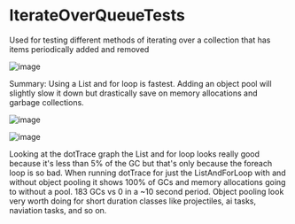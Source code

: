 # IterateOverQueueTests
Used for testing different methods of iterating over a collection that has items periodically added and removed

![image](https://user-images.githubusercontent.com/1475235/145747331-28541db1-10c2-478f-a3c9-bd8efcf0d3ba.png)

Summary:  Using a List and for loop is fastest.  Adding an object pool will slightly slow it down but drastically save on memory allocations and garbage collections.

![image](https://user-images.githubusercontent.com/1475235/145747482-b6cba51c-e554-4f3a-8b95-b0be7f49e08e.png)

![image](https://user-images.githubusercontent.com/1475235/145747530-15d6d71d-040d-4815-8bd2-659ef775dd87.png)

Looking at the dotTrace graph the List and for loop looks really good because it's less than 5% of the GC but that's only because the foreach loop is so bad.  When running dotTrace for just the ListAndForLoop with and without object pooling it shows 100% of GCs and memory allocations going to without a pool.  183 GCs vs 0 in a ~10 second period.  Object pooling look very worth doing for short duration classes like projectiles, ai tasks, naviation tasks, and so on.
